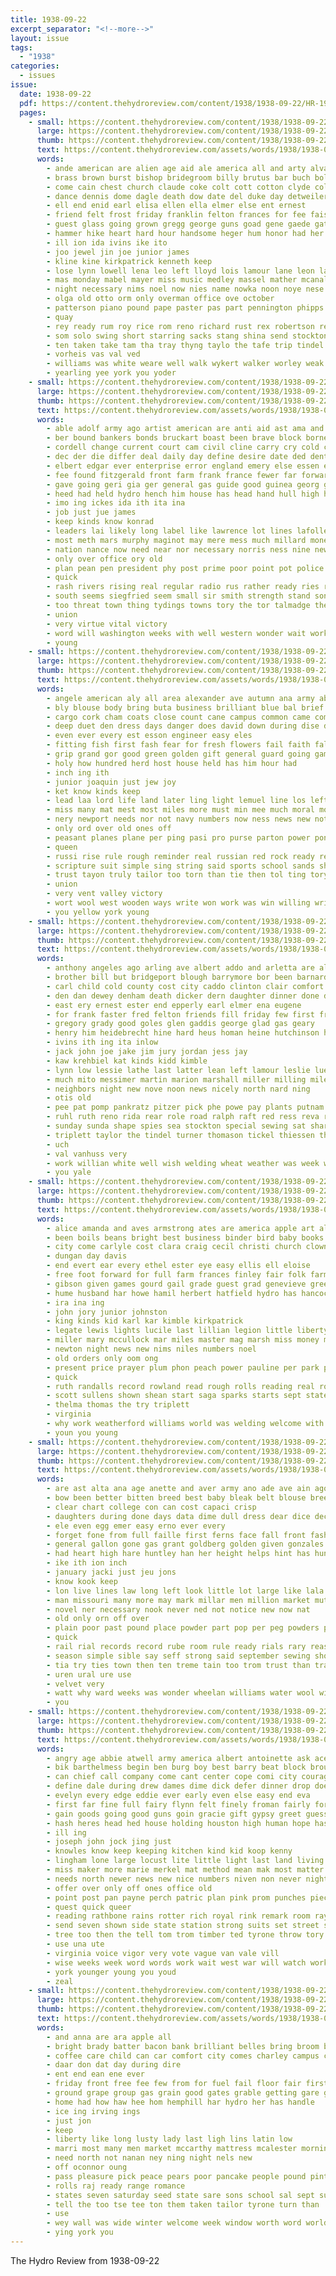 ```yaml
---
title: 1938-09-22
excerpt_separator: "<!--more-->"
layout: issue
tags:
  - "1938"
categories:
  - issues
issue:
  date: 1938-09-22
  pdf: https://content.thehydroreview.com/content/1938/1938-09-22/HR-1938-09-22.pdf
  pages:
    - small: https://content.thehydroreview.com/content/1938/1938-09-22/small/HR-1938-09-22-01.jpg
      large: https://content.thehydroreview.com/content/1938/1938-09-22/large/HR-1938-09-22-01.jpg
      thumb: https://content.thehydroreview.com/content/1938/1938-09-22/thumbnails/HR-1938-09-22-01.jpg
      text: https://content.thehydroreview.com/assets/words/1938/1938-09-22/HR-1938-09-22-01.txt
      words:
        - ande american are alien age aid ale america all and arty alva
        - brass brown burst bishop bridegroom billy brutus bar buch bolls boy beth bing bora bison breath bethel bill been bon bride browne bins beak boys barrymore bob band bixler bell bobby back begin byrum bottom bonis bank beasley business bough blood binge bull box belle berry bin
        - come cain chest church claude coke colt cott cotton clyde colts coy clarence child college course carole cee cast county city canning class campus corn cot credit charles
        - dance dennis dome dagle death dow date del duke day detweiler daughter dorr donald denison
        - ell end enid earl elisa ellen ella elmer else ent ernest
        - friend felt frost friday franklin felton frances for fee fais floyd few frid fing first fonda fiber fix fair far frank from
        - guest glass going grown gregg george guns goad gene gaede gates grams guitar glen gave grass gate gout green geist
        - hammer hike heart hard hour handsome heger hum honor had her hei hil harlin him hardware howard hie halls harold handle held high hill henry hogan has heusel hydro
        - ill ion ida ivins ike ito
        - joo jewel jin joe junior james
        - kline kine kirkpatrick kenneth keep
        - lose lynn lowell lena leo left lloyd lois lamour lane leon laster legion lassiter labor lucius leys like last large leroy
        - mas monday mabel mayer miss music medley massel mather mcanally masoner morning mule mis mak members mae must miller mckee martin matter march mate marshall most made many mont
        - night necessary nims noel now nies name nowka noon noye nese ney
        - olga old otto orm only overman office ove october
        - patterson piano pound pape paster pas part pennington phipps piece pot patsy pie phyllis pliner pope
        - quay
        - rey ready rum roy rice rom reno richard rust rex robertson reel rael room raft ree ranges
        - som solo swing short starring sacks stang shina send stockton sutton season sister size saturday southern special sample store sed susie sing seed shown she shields state six speech songe string second stallion soe still silk spawn sur scott stay strong smith sims silver sons spoon set show sept
        - ten taken take tam tha tray thyng taylo the tafe trip tindel top teacher thi tippy them tho too ted tea
        - vorheis vas val ved
        - williams was white weare well walk wykert walker worley weak won work window weatherford with wie will western why winners went winner week
        - yearling yee york you yoder
    - small: https://content.thehydroreview.com/content/1938/1938-09-22/small/HR-1938-09-22-02.jpg
      large: https://content.thehydroreview.com/content/1938/1938-09-22/large/HR-1938-09-22-02.jpg
      thumb: https://content.thehydroreview.com/content/1938/1938-09-22/thumbnails/HR-1938-09-22-02.jpg
      text: https://content.thehydroreview.com/assets/words/1938/1938-09-22/HR-1938-09-22-02.txt
      words:
        - able adolf army ago artist american are anti aid ast ama and august arp autumn all ade
        - ber bound bankers bonds bruckart boast been brave block borne bine britain berlin but bring began bury both balance back big battles broad busi brigham benito breath brief brought bis business
        - cordell change current court cam civil cline carry cry cold cal coast come cost clark cons cast cellars case came certain con czech cratic course comes camp car channel cling can cata cause congress cope child chancellor chamberlain counts
        - dec der die differ deal daily day define desire date ded dent demo dunlap days
        - elbert edgar ever enterprise error england emery else essen ery every eral ellison eugene even east
        - fee found fitzgerald front farm frank france fewer far forward fret force fuhrer foe figures fuehrer fresh francos former fore first ferer franklin face for filling factor fellow farmer forti from few free faith fast
        - gave going geri gia ger general gas guide good guinea georg gold govern germany greed guard german guns gone gov given george
        - heed had held hydro hench him house has head hand hull high how hour howe haile hold harold haste halls her hen harris han human hina
        - imo ing ickes ida ith ita ina
        - job just jue james
        - keep kinds know konrad
        - leaders lai likely long label like lawrence lot lines lafollette law lem lower london leader level latter look land lesser less line ler later little lies lead last let litter liberal
        - most meth mars murphy maginot may mere mess much millard money mer martial men method major maryland might munich means more made minor maine minis mask must man manner maines many
        - nation nance now need near nor necessary norris ness nine new neville not needs news
        - only over office ory old
        - plan pean pen president phy post prime poor point pot police private per promise pace politi past powers peo planes present pro power proce press polit pope perfect
        - quick
        - rash rivers rising real regular radio rus rather ready ries running rome rebel record roosevelt race roose rates reason
        - south seems siegfried seem small sir smith strength stand son special spring sup sink stones subject state stocks selling strong senator shoulder shows september sharp stile spain speech satz speak story sen seek such still saving seen states shall school she show session six see study start said
        - too threat town thing tydings towns tory the tor talmadge them then than tomey touch talk thomas townsend throw ties ting take takes tary try tell turn
        - union
        - very virtue vital victory
        - word will washington weeks with well western wonder wait work was weekly white wai worth won walter works working weight words weak william wing world war went way walk week while
        - young
    - small: https://content.thehydroreview.com/content/1938/1938-09-22/small/HR-1938-09-22-03.jpg
      large: https://content.thehydroreview.com/content/1938/1938-09-22/large/HR-1938-09-22-03.jpg
      thumb: https://content.thehydroreview.com/content/1938/1938-09-22/thumbnails/HR-1938-09-22-03.jpg
      text: https://content.thehydroreview.com/assets/words/1938/1938-09-22/HR-1938-09-22-03.txt
      words:
        - angele american aly all area alexander ave autumn ana army able are and ams acre ask america april
        - bly blouse body bring buta business brilliant blue bal brief bag but bottom boat border blew baltic ber barren both brothers been
        - cargo cork cham coats close count cane campus common came comp christian craze coins can circle corner capi corral chris current clever courage con care come cap cowboy cherie
        - deep duet den dress days danger does david down during dise dan day drop dawn dres
        - even ever every est esson engineer easy eles
        - fitting fish first fash fear for fresh flowers fail faith falling fears found from favor finale fall
        - grip grand gor good green golden gift general guard going game grace goodness
        - holy how hundred herd host house held has him hour had
        - inch ing ith
        - junior joaquin just jew joy
        - ket know kinds keep
        - lead laa lord life land later ling light lemuel line los left lot labor lake lack lesson lines less like letter little lat long leader
        - miss many mat mest most miles more must min mee much moral mom made may man mercy matters model means
        - nery newport needs nor not navy numbers now ness news new note name never
        - only ord over old ones off
        - peasant planes plane per ping pasi pro purse parton power pontoon pure plants pink place pale
        - queen
        - russi rise rule rough reminder real russian red rock ready records room rine rage
        - scripture suit simple sing string said sports school sands show schoo size sui september such song scotch sou still see shing she study struck sin second serene stand sea set stitch soon sewing short shepherd soul seem stamps speed sheek season service shall stripe side slim ship shores salmon senior strength
        - trust tayon truly tailor too torn than tie then tol ting tory taken topic takes the thing tender tones them
        - union
        - very vent valley victory
        - wort wool west wooden ways write won work was win willing wright watch weight waters wife works wear week working wide winning wine with way water washington western wiles worn want world will walks
        - you yellow york young
    - small: https://content.thehydroreview.com/content/1938/1938-09-22/small/HR-1938-09-22-04.jpg
      large: https://content.thehydroreview.com/content/1938/1938-09-22/large/HR-1938-09-22-04.jpg
      thumb: https://content.thehydroreview.com/content/1938/1938-09-22/thumbnails/HR-1938-09-22-04.jpg
      text: https://content.thehydroreview.com/assets/words/1938/1938-09-22/HR-1938-09-22-04.txt
      words:
        - anthony angeles ago arling ave albert addo and arletta are all ana ast
        - brother bill but bridgeport blough barrymore bor been barnard blaine burkhalter bless ban bee better
        - carl child cold county cost city caddo clinton clair comfort cox car came
        - den dan dewey denham death dicker dern daughter dinner done duty der dorothy day ditmore days
        - east ery ernest ester end epperly earl elmer ena eugene
        - for frank faster fred felton friends fill friday few first from fuller fam fair fruit frie fresh fail
        - gregory grady good goles glen gaddis george glad gas geary
        - henry him heidebrecht hine hard heus homan heine hutchinson has hydro home her hop hubert health harry housel
        - ivins ith ing ita inlow
        - jack john joe jake jim jury jordan jess jay
        - kaw krehbiel kat kinds kidd kimble
        - lynn low lessie lathe last latter lean left lamour leslie luella lola lige lou lone
        - much mito messimer martin marion marshall miller milling miler mil mare miss madge maker mai mins monday missouri mace
        - neighbors night new nove noon news nicely north nard ning
        - otis old
        - pee pat pomp pankratz pitzer pick phe powe pay plants putnam pitz pack port
        - ruhl ruth reno rida rear role road ralph raft red ress reva rice ralphs ruck rece rand
        - sunday sunda shape spies sea stockton special sewing sat sharry scott service small strong star sal simpson september stange spice sylvester stutzman sparks salen station sam say stout saturday sweetwater
        - triplett taylor the tindel turner thomason tickel thiessen than tom
        - uch
        - val vanhuss very
        - work willian white well wish welding wheat weather was week words word with weeks wall went walter west washer will
        - you yale
    - small: https://content.thehydroreview.com/content/1938/1938-09-22/small/HR-1938-09-22-05.jpg
      large: https://content.thehydroreview.com/content/1938/1938-09-22/large/HR-1938-09-22-05.jpg
      thumb: https://content.thehydroreview.com/content/1938/1938-09-22/thumbnails/HR-1938-09-22-05.jpg
      text: https://content.thehydroreview.com/assets/words/1938/1938-09-22/HR-1938-09-22-05.txt
      words:
        - alice amanda and aves armstrong ates are america apple art all
        - been boils beans bright best business binder bird baby books both born bride bixler bread beets butler book bae ber boy
        - city come carlyle cost clara craig cecil christi church clown cope car chalmers cap champlin clinton class case cora
        - dungan day davis
        - end evert ear every ethel ester eye easy ellis ell eloise
        - free foot forward for full farm frances finley fair folk farms frost frank floyd fred fail
        - gibson given games gourd gail grade guest grad genevieve greeson group
        - hume husband har howe hamil herbert hatfield hydro has hancock home hon high hour houston hed harold honor heard him hard her harlin hinton
        - ira ina ing
        - john jory junior johnston
        - king kinds kid karl kar kimble kirkpatrick
        - legate lewis lights lucile last lillian legion little liberty lit lora lotte low lia litle lew loan look lynne
        - miller mary mccullock mar miles master mag marsh miss money mond meer members mol melba majors model magnoli much milton made most
        - newton night news new nims niles numbers noel
        - old orders only oom ong
        - present price prayer plum phon peach power pauline per park pent part pro
        - quick
        - ruth randalls record rowland read rough rolls reading real room rita roberts
        - scott sullens shown shean start saga sparks starts sept state said side stange show servi spark son spor smith save station see shields stand simpson second shower saturday silver special south speed sho service
        - thelma thomas the try triplett
        - virginia
        - why work weatherford williams world was welding welcome with week went worlds want waller will
        - youn you young
    - small: https://content.thehydroreview.com/content/1938/1938-09-22/small/HR-1938-09-22-06.jpg
      large: https://content.thehydroreview.com/content/1938/1938-09-22/large/HR-1938-09-22-06.jpg
      thumb: https://content.thehydroreview.com/content/1938/1938-09-22/thumbnails/HR-1938-09-22-06.jpg
      text: https://content.thehydroreview.com/assets/words/1938/1938-09-22/HR-1938-09-22-06.txt
      words:
        - are ast alta ana age anette and aver army ano ade ave ain ago acres
        - bow been better bitten breed best baby bleak belt blouse breeding buy bles blood bird but
        - clear chart college con can cost capaci crisp
        - daughters during done days data dime dull dress dear dice decant dette does dairy
        - ele even egg emer easy erno ever every
        - forget fone from full faille first ferns face fall front fash flowers for farm fleece fly field found fae farms fer farmer
        - general gallon gone gas grant goldberg golden given gonzales good
        - had heart high hare huntley han her height helps hint has hundred hand hal hydro how
        - ike ith ion inch
        - january jacki just jeu jons
        - know kook keep
        - lon live lines law long left look little lot large like lala lage
        - man missouri many more may mark millar men million market mut made mean must money mate male mescal mer much
        - novel ner necessary nook never ned not notice new now nat
        - old only orn off over
        - plain poor past pound place powder part pop per peg powders payne pal pos pounds public points plant person pass paper
        - quick
        - rail rial records record rube room rule ready rials rary reason rather
        - season simple sible say seff strong said september sewing shoulders see slim states spring sires silk sell slimmer smart spray such saving summer styles silver stock starts sire send stables satin street shown
        - tia try ties town then ten treme tain too trom trust than tra the tice them tes tates tooth tin taal trainer tree
        - uren ural ure use
        - velvet very
        - watt why ward weeks was wonder wheelan williams water wool will well with went worthy wie winter world
        - you
    - small: https://content.thehydroreview.com/content/1938/1938-09-22/small/HR-1938-09-22-07.jpg
      large: https://content.thehydroreview.com/content/1938/1938-09-22/large/HR-1938-09-22-07.jpg
      thumb: https://content.thehydroreview.com/content/1938/1938-09-22/thumbnails/HR-1938-09-22-07.jpg
      text: https://content.thehydroreview.com/assets/words/1938/1938-09-22/HR-1938-09-22-07.txt
      words:
        - angry age abbie atwell army america albert antoinette ask ace are and all
        - bik barthelmess begin ben burg boy best barry beat block brought barrier brown band bein but bet buy bevere been brady body brightly bird brothers better baker began bring breath bang brave big back burt breed basil both berth
        - can chief call company come cant center cope comi city courage cast check change curtain cold chance cape care certain close cords con cantey chose charlie claude cause car christmas cat came chron chair curb course
        - define dale during drew dames dime dick defer dinner drop does death dust deep dominie day dame days ded doctor door down doing douglas dom dave dial done dales david dawn degree
        - evelyn every edge eddie ever early even else easy end eva
        - first far fine full fairy flynn felt finely froman fairly forbush freely floor free farwell fairbanks fore fast fortune fund fuel fie fresh for few fitzgerald fun field fed fruits fest flow from
        - gain goods going good guns goin gracie gift gypsy greet guess grim glance given guy gone guest
        - hash heres head hed house holding houston high human hope has hes hands how hearing hot him holy her hand heard hazard hence hopes hydro hold heritage hollywood had havel heart held home health hill hall hard hasty howe hurry
        - ill ing
        - joseph john jock jing just
        - knowles know keep keeping kitchen kind kid koop kenny
        - lingham lone large locust lite little light last land living lot likely left less like live luck lady life laws long lee late letter lien lees lowing let
        - miss maker more marie merkel mat method mean mak most matter morley must much man middle miser moth mario made manner mccord many meals mans mutch mulgrew men martha max metro might mas meal mel mis maybe milk mus may messenger min mention
        - needs north newer news new nice numbers niven non never night neighbors not note norma narrow name ned near nette now neal newark nie necessary
        - offer over only off ones office old
        - point post pan payne perch patric plan pink prom punches piece place pins past person pro power pay pages pounds prey part planes pock pinckney pure poser
        - quest quick queer
        - reading rathbone rains rotter rich royal rink remark room raye reason race reinhardt rose rei real rado row rema rather running relation
        - send seven shown side state station strong suits set street small such self sample seem said stone story size six say shake sum single stands september share star sports stoll shell show see sit subject still spring she supply season sweat swell shows surplus stage span sleep shoulder son spears sank spell service shearer sister swing stay short stuff spill sense second saw
        - tree too then the tell tom trom timber ted tyrone throw tory tane times toot than thad tall tes them track tie talk ten take tain table telling trust tissue try
        - use una ute
        - virginia voice vigor very vote vague van vale vill
        - wise weeks week word words work wait west war will watch works way wearing weight with wonder wife well wish walk waffle warner worth want white was went why wyeth world
        - york younger young you youd
        - zeal
    - small: https://content.thehydroreview.com/content/1938/1938-09-22/small/HR-1938-09-22-08.jpg
      large: https://content.thehydroreview.com/content/1938/1938-09-22/large/HR-1938-09-22-08.jpg
      thumb: https://content.thehydroreview.com/content/1938/1938-09-22/thumbnails/HR-1938-09-22-08.jpg
      text: https://content.thehydroreview.com/assets/words/1938/1938-09-22/HR-1938-09-22-08.txt
      words:
        - and anna are ara apple all
        - bright brady batter bacon bank brilliant belles bring broom beans but bandy brother best bees
        - coffee care child can car comfort city comes charley campus choo cream cas
        - daar don dat day during dire
        - ent end ean ene ever
        - friday front free fee few from for fuel fail floor fair first fight
        - ground grape group gas grain good gates grable getting gare given
        - home had how haw hee hom hemphill har hydro her has handle
        - ice ing irving ings
        - just jon
        - keep
        - liberty like long lusty lady last ligh lins latin low
        - marri most many men market mccarthy mattress mcalester morning mean more mony
        - need north not nanan ney ning night nels new
        - off oconnor oung
        - pass pleasure pick peace pears poor pancake people pound pinto per poole past pork pure panes power piet paper
        - rolls raj ready range romance
        - states seven saturday seed state sare sons school sal sept sunny sugar stay such september she say said ship swing show spawn
        - tell the too tse tee ton them taken tailor tyrone turn than
        - use
        - wey wall was wide winter welcome week window worth word world weatherford waffle weeks with wils wil wheat will wit white
        - ying york you
---
```


The Hydro Review from 1938-09-22

<!--more-->

